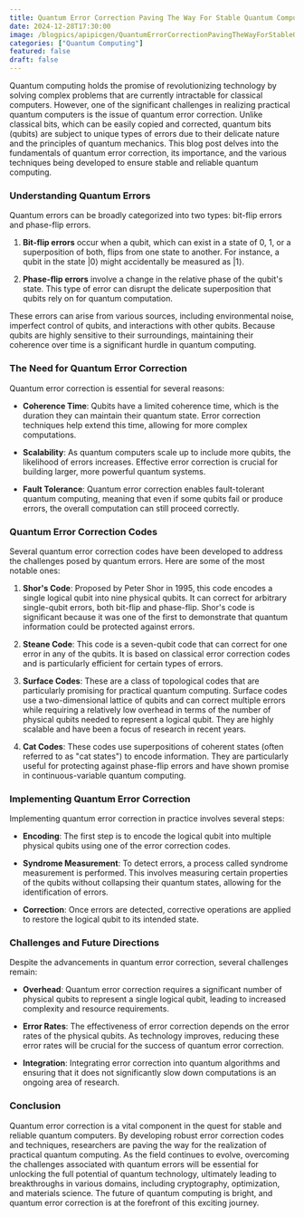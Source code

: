 ```yaml
---
title: Quantum Error Correction Paving The Way For Stable Quantum Computers
date: 2024-12-28T17:30:00
image: /blogpics/apipicgen/QuantumErrorCorrectionPavingTheWayForStableQuantumComputers-UI62LIMF0Y.jpg
categories: ["Quantum Computing"]
featured: false
draft: false
---
```

Quantum computing holds the promise of revolutionizing technology by solving complex problems that are currently intractable for classical computers. However, one of the significant challenges in realizing practical quantum computers is the issue of quantum error correction. Unlike classical bits, which can be easily copied and corrected, quantum bits (qubits) are subject to unique types of errors due to their delicate nature and the principles of quantum mechanics. This blog post delves into the fundamentals of quantum error correction, its importance, and the various techniques being developed to ensure stable and reliable quantum computing.

### Understanding Quantum Errors

Quantum errors can be broadly categorized into two types: bit-flip errors and phase-flip errors. 

1. **Bit-flip errors** occur when a qubit, which can exist in a state of 0, 1, or a superposition of both, flips from one state to another. For instance, a qubit in the state |0⟩ might accidentally be measured as |1⟩.

2. **Phase-flip errors** involve a change in the relative phase of the qubit's state. This type of error can disrupt the delicate superposition that qubits rely on for quantum computation.

These errors can arise from various sources, including environmental noise, imperfect control of qubits, and interactions with other qubits. Because qubits are highly sensitive to their surroundings, maintaining their coherence over time is a significant hurdle in quantum computing.

### The Need for Quantum Error Correction

Quantum error correction is essential for several reasons:

- **Coherence Time**: Qubits have a limited coherence time, which is the duration they can maintain their quantum state. Error correction techniques help extend this time, allowing for more complex computations.

- **Scalability**: As quantum computers scale up to include more qubits, the likelihood of errors increases. Effective error correction is crucial for building larger, more powerful quantum systems.

- **Fault Tolerance**: Quantum error correction enables fault-tolerant quantum computing, meaning that even if some qubits fail or produce errors, the overall computation can still proceed correctly.

### Quantum Error Correction Codes

Several quantum error correction codes have been developed to address the challenges posed by quantum errors. Here are some of the most notable ones:

1. **Shor's Code**: Proposed by Peter Shor in 1995, this code encodes a single logical qubit into nine physical qubits. It can correct for arbitrary single-qubit errors, both bit-flip and phase-flip. Shor's code is significant because it was one of the first to demonstrate that quantum information could be protected against errors.

2. **Steane Code**: This code is a seven-qubit code that can correct for one error in any of the qubits. It is based on classical error correction codes and is particularly efficient for certain types of errors.

3. **Surface Codes**: These are a class of topological codes that are particularly promising for practical quantum computing. Surface codes use a two-dimensional lattice of qubits and can correct multiple errors while requiring a relatively low overhead in terms of the number of physical qubits needed to represent a logical qubit. They are highly scalable and have been a focus of research in recent years.

4. **Cat Codes**: These codes use superpositions of coherent states (often referred to as "cat states") to encode information. They are particularly useful for protecting against phase-flip errors and have shown promise in continuous-variable quantum computing.

### Implementing Quantum Error Correction

Implementing quantum error correction in practice involves several steps:

- **Encoding**: The first step is to encode the logical qubit into multiple physical qubits using one of the error correction codes.

- **Syndrome Measurement**: To detect errors, a process called syndrome measurement is performed. This involves measuring certain properties of the qubits without collapsing their quantum states, allowing for the identification of errors.

- **Correction**: Once errors are detected, corrective operations are applied to restore the logical qubit to its intended state.

### Challenges and Future Directions

Despite the advancements in quantum error correction, several challenges remain:

- **Overhead**: Quantum error correction requires a significant number of physical qubits to represent a single logical qubit, leading to increased complexity and resource requirements.

- **Error Rates**: The effectiveness of error correction depends on the error rates of the physical qubits. As technology improves, reducing these error rates will be crucial for the success of quantum error correction.

- **Integration**: Integrating error correction into quantum algorithms and ensuring that it does not significantly slow down computations is an ongoing area of research.

### Conclusion

Quantum error correction is a vital component in the quest for stable and reliable quantum computers. By developing robust error correction codes and techniques, researchers are paving the way for the realization of practical quantum computing. As the field continues to evolve, overcoming the challenges associated with quantum errors will be essential for unlocking the full potential of quantum technology, ultimately leading to breakthroughs in various domains, including cryptography, optimization, and materials science. The future of quantum computing is bright, and quantum error correction is at the forefront of this exciting journey.
